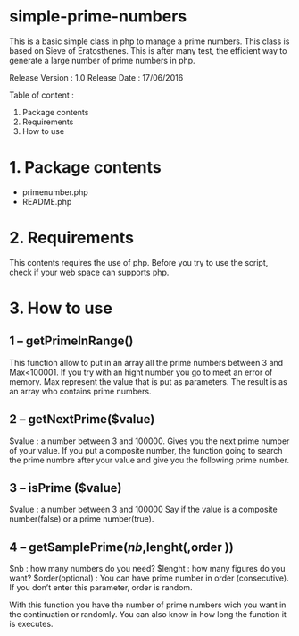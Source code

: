 # simple-prime-numbers
This is a basic simple class in php to manage a prime numbers. This class is based on Sieve of Eratosthenes. This is after many test, the efficient way to generate a large number of prime numbers in php.

Release Version : 1.0
Release Date : 17/06/2016

Table of content :

1.	Package contents  
2.	Requirements  
3.	How to use  

# 1.	Package contents


-	primenumber.php  
-	README.php  


# 2.	Requirements


This contents requires the use of php. Before you try to use the script, check if your web space can supports php.


# 3.	How to use

## 1 – getPrimeInRange()

This function allow to put in an array all the prime numbers between 3 and Max<100001. If you try with an hight number you go to meet an error of memory.
Max represent the value that is put as parameters.
The result is as an array who contains prime numbers.

## 2 – getNextPrime($value)

$value : a number between 3 and 100000.
Gives you the next prime number of your value. If you put a composite number, the function going to search the prime numbre after your value and give you the following prime number.

## 3 – isPrime ($value)

$value : a number between 3 and 100000
Say if the value is a composite number(false) or a prime number(true).


## 4 – getSamplePrime($nb,$lenght(,order ))

$nb : how many numbers do you need?
$lenght : how many figures do you want?
$order(optional) : You can have prime number in order (consecutive). If you don’t enter this parameter, order is random.

With this function you have the number of prime numbers wich you want in the continuation or randomly. You can also know in how long the function it is executes.
